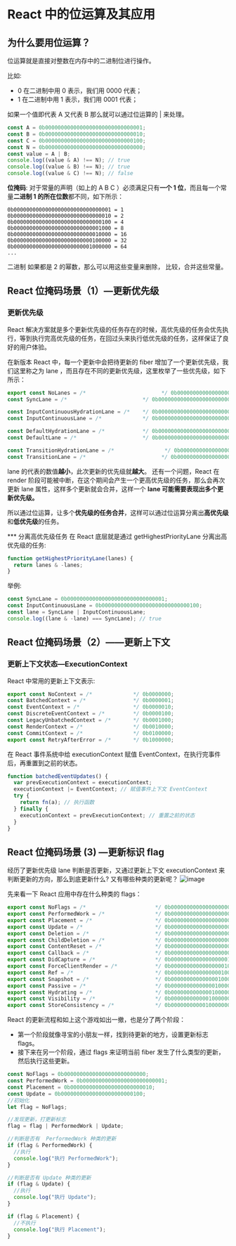 # React 中的位运算及其应用

## 为什么要用位运算？

位运算就是直接对整数在内存中的二进制位进行操作。

比如:

- 0 在二进制中用 0 表示，我们用 0000 代表；
- 1 在二进制中用 1 表示，我们用 0001 代表；

如果一个值即代表 A 又代表 B 那么就可以通过位运算的 | 来处理。

```js
const A = 0b0000000000000000000000000000001;
const B = 0b0000000000000000000000000000010;
const C = 0b0000000000000000000000000000100;
const N = 0b0000000000000000000000000000000;
const value = A | B;
console.log((value & A) !== N); // true
console.log((value & B) !== N); // true
console.log((value & C) !== N); // false
```

**位掩码**: 对于常量的声明（如上的 A B C ）必须满足只有**一个 1 位**，而且每一个常量**二进制 1 的所在位数**都不同，如下所示：

```
0b0000000000000000000000000000001 = 1
0b0000000000000000000000000000010 = 2
0b0000000000000000000000000000100 = 4
0b0000000000000000000000000001000 = 8
0b0000000000000000000000000010000 = 16
0b0000000000000000000000000100000 = 32
0b0000000000000000000000001000000 = 64
...
```

二进制 如果都是 2 的幂数，那么可以用这些变量来删除， 比较，合并这些常量。

## React 位掩码场景（1）—更新优先级

### 更新优先级

React 解决方案就是多个更新优先级的任务存在的时候，高优先级的任务会优先执行，等到执行完高优先级的任务，在回过头来执行低优先级的任务，这样保证了良好的用户体验。

在新版本 React 中，每一个更新中会把待更新的 fiber 增加了一个更新优先级，我们这里称之为 lane ，而且存在不同的更新优先级，这里枚举了一些优先级，如下所示：

```js
export const NoLanes = /*                        */ 0b0000000000000000000000000000000;
const SyncLane = /*                        */ 0b0000000000000000000000000000001;

const InputContinuousHydrationLane = /*    */ 0b0000000000000000000000000000010;
const InputContinuousLane = /*             */ 0b0000000000000000000000000000100;

const DefaultHydrationLane = /*            */ 0b0000000000000000000000000001000;
const DefaultLane = /*                     */ 0b0000000000000000000000000010000;

const TransitionHydrationLane = /*                */ 0b0000000000000000000000000100000;
const TransitionLane = /*                        */ 0b0000000000000000000000001000000;
```

lane 的代表的数值**越小**，此次更新的优先级就**越大**。
还有一个问题，React 在 render 阶段可能被中断，在这个期间会产生一个更高优先级的任务，那么会再次更新 lane 属性，这样多个更新就会合并，这样一个 **lane 可能需要表现出多个更新优先级。**

所以通过位运算，让多个**优先级的任务合并**，这样可以通过位运算分离出**高优先级**和**低优先级**的任务。

\*\*\* 分离高优先级任务
在 React 底层就是通过 getHighestPriorityLane 分离出高优先级的任务:

```js
function getHighestPriorityLane(lanes) {
  return lanes & -lanes;
}
```

举例:

```js
const SyncLane = 0b0000000000000000000000000000001;
const InputContinuousLane = 0b0000000000000000000000000000100;
const lane = SyncLane | InputContinuousLane;
console.log((lane & -lane) === SyncLane); // true
```

## React 位掩码场景（2）——更新上下文

### 更新上下文状态—ExecutionContext

React 中常用的更新上下文表示:

```js
export const NoContext = /*             */ 0b0000000;
const BatchedContext = /*               */ 0b0000001;
const EventContext = /*                 */ 0b0000010;
const DiscreteEventContext = /*         */ 0b0000100;
const LegacyUnbatchedContext = /*       */ 0b0001000;
const RenderContext = /*                */ 0b0010000;
const CommitContext = /*                */ 0b0100000;
export const RetryAfterError = /*       */ 0b1000000;
```

在 React 事件系统中给 executionContext 赋值 EventContext，在执行完事件后，再重置到之前的状态。

```js
function batchedEventUpdates() {
  var prevExecutionContext = executionContext;
  executionContext |= EventContext; // 赋值事件上下文 EventContext
  try {
    return fn(a); // 执行函数
  } finally {
    executionContext = prevExecutionContext; // 重置之前的状态
  }
}
```

## React 位掩码场景 (3) —更新标识 flag

经历了更新优先级 lane 判断是否更新，又通过更新上下文 executionContext 来判断更新的方向，那么到底更新什么? 又有哪些种类的更新呢？
![image](https://user-images.githubusercontent.com/32337542/223908164-3fbd013d-2203-4bd7-987c-eea3a62c2574.png)

先来看一下 React 应用中存在什么种类的 flags：

```js
export const NoFlags = /*                      */ 0b00000000000000000000000000;
export const PerformedWork = /*                */ 0b00000000000000000000000001;
export const Placement = /*                    */ 0b00000000000000000000000010;
export const Update = /*                       */ 0b00000000000000000000000100;
export const Deletion = /*                     */ 0b00000000000000000000001000;
export const ChildDeletion = /*                */ 0b00000000000000000000010000;
export const ContentReset = /*                 */ 0b00000000000000000000100000;
export const Callback = /*                     */ 0b00000000000000000001000000;
export const DidCapture = /*                   */ 0b00000000000000000010000000;
export const ForceClientRender = /*            */ 0b00000000000000000100000000;
export const Ref = /*                          */ 0b00000000000000001000000000;
export const Snapshot = /*                     */ 0b00000000000000010000000000;
export const Passive = /*                      */ 0b00000000000000100000000000;
export const Hydrating = /*                    */ 0b00000000000001000000000000;
export const Visibility = /*                   */ 0b00000000000010000000000000;
export const StoreConsistency = /*             */ 0b00000000000100000000000000;
```

React 的更新流程和如上这个游戏如出一撤，也是分了两个阶段：

- 第一个阶段就像寻宝的小朋友一样，找到待更新的地方，设置更新标志 flags。
- 接下来在另一个阶段，通过 flags 来证明当前 fiber 发生了什么类型的更新，然后执行这些更新。

```js
const NoFlags = 0b00000000000000000000000000;
const PerformedWork = 0b00000000000000000000000001;
const Placement = 0b00000000000000000000000010;
const Update = 0b00000000000000000000000100;
//初始化
let flag = NoFlags;

//发现更新，打更新标志
flag = flag | PerformedWork | Update;

//判断是否有  PerformedWork 种类的更新
if (flag & PerformedWork) {
  //执行
  console.log("执行 PerformedWork");
}

//判断是否有 Update 种类的更新
if (flag & Update) {
  //执行
  console.log("执行 Update");
}

if (flag & Placement) {
  //不执行
  console.log("执行 Placement");
}
```
